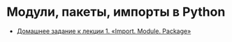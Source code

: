 # Модули, пакеты, импорты в Python

- [Домашнее задание к лекции 1. «Import. Module. Package»](https://github.com/netology-code/py-homeworks-advanced/tree/master/1.Import.Module.Package)